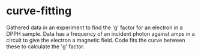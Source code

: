 # curve-fitting

Gathered data in an experiment to find the 'g' factor for an electron in a DPPH sample.
Data has a frequency of an incident photon against amps in a circuit to give the electron a magnetic field.
Code fits the curve between these to calculate the 'g' factor.

